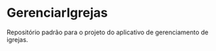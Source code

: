GerenciarIgrejas
================

Repositório padrão para o projeto do aplicativo de gerenciamento de igrejas.

